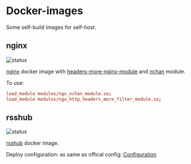 # Docker-images

Some self-build images for self-host.

## nginx

![status](https://github.com/RookieZoe/container/workflows/nginx-alpine/badge.svg)

[nginx](http://nginx.org/download) docker image with [headers-more-nginx-module](https://github.com/openresty/headers-more-nginx-module/releases) and [nchan](https://github.com/slact/nchan/releases) module.

To use:

```nginx.conf
load_module modules/ngx_nchan_module.so;
load_module modules/ngx_http_headers_more_filter_module.so;
```

## rsshub

![status](https://github.com/RookieZoe/container/workflows/rsshub-alpine/badge.svg)

[rsshub](https://github.com/DIYgod/RSSHub) docker image.

Deploy configuration: as same as offical config: [Configuration](https://docs.rsshub.app/en/install/#configuration-3)

